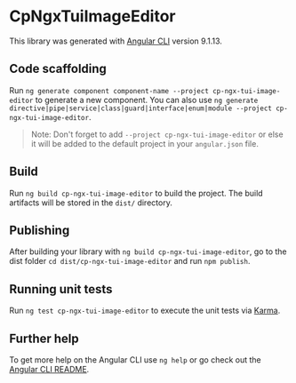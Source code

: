 # CpNgxTuiImageEditor

This library was generated with [Angular CLI](https://github.com/angular/angular-cli) version 9.1.13.

## Code scaffolding

Run `ng generate component component-name --project cp-ngx-tui-image-editor` to generate a new component. You can also use `ng generate directive|pipe|service|class|guard|interface|enum|module --project cp-ngx-tui-image-editor`.
> Note: Don't forget to add `--project cp-ngx-tui-image-editor` or else it will be added to the default project in your `angular.json` file. 

## Build

Run `ng build cp-ngx-tui-image-editor` to build the project. The build artifacts will be stored in the `dist/` directory.

## Publishing

After building your library with `ng build cp-ngx-tui-image-editor`, go to the dist folder `cd dist/cp-ngx-tui-image-editor` and run `npm publish`.

## Running unit tests

Run `ng test cp-ngx-tui-image-editor` to execute the unit tests via [Karma](https://karma-runner.github.io).

## Further help

To get more help on the Angular CLI use `ng help` or go check out the [Angular CLI README](https://github.com/angular/angular-cli/blob/master/README.md).
